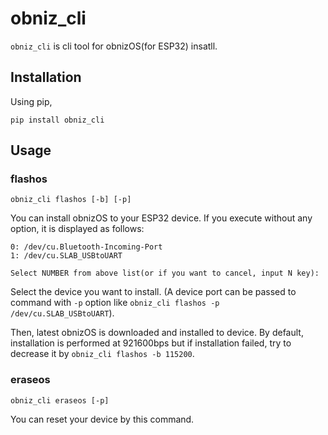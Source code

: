 # obniz_cli
`obniz_cli` is cli tool for obnizOS(for ESP32) insatll.

## Installation
Using pip,
```
pip install obniz_cli
```

## Usage
### flashos
```
obniz_cli flashos [-b] [-p]
```
You can install obnizOS to your ESP32 device. If you execute without any option, it is displayed as follows:
```
0: /dev/cu.Bluetooth-Incoming-Port
1: /dev/cu.SLAB_USBtoUART

Select NUMBER from above list(or if you want to cancel, input N key):
```
Select the device you want to install. (A device port can be passed to command with `-p` option like `obniz_cli flashos -p /dev/cu.SLAB_USBtoUART`).  

Then, latest obnizOS is downloaded and installed to device. By default, installation is performed at 921600bps but if installation failed, try to decrease it by `obniz_cli flashos -b 115200`.

### eraseos
```
obniz_cli eraseos [-p]
```
You can reset your device by this command.